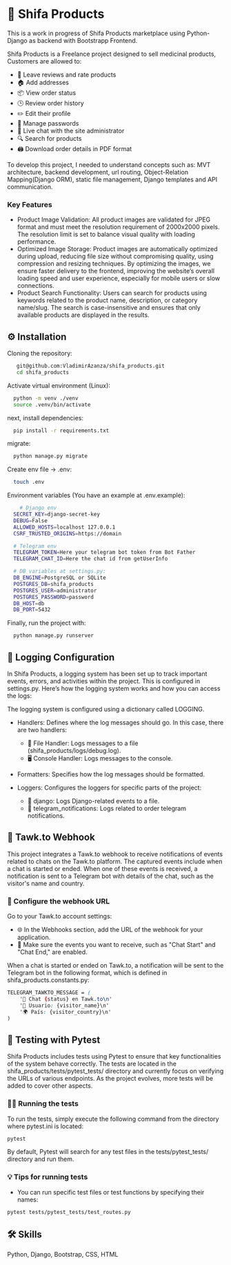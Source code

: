 
# 💊 Shifa Products

This is a work in progress of Shifa Products marketplace using Python-Django as backend with Bootstrapp Frontend.

Shifa Products is a Freelance project designed to sell medicinal products, Customers are allowed to:
  - 🌟 Leave reviews and rate products
  - 🏠 Add addresses
  - 📦 View order status
  - 🕒 Review order history
  - ✏️ Edit their profile
  - 🔑 Manage passwords
  - 💬 Live chat with the site administrator
  - 🔍 Search for products
  - 🖨️ Download order details in PDF format

To develop this project, I needed to understand concepts such as: MVT architecture, backend development, url routing, Object-Relation Mapping(Django ORM), static file management, Django templates and API communication.

### Key Features
 - Product Image Validation: All product images are validated for JPEG format and must meet the resolution requirement of 2000x2000 pixels. The resolution limit is set to balance visual quality with loading performance.
 - Optimized Image Storage: Product images are automatically optimized during upload, reducing file size without compromising quality, using compression and resizing techniques. By optimizing the images, we ensure faster delivery to the frontend, improving the website’s overall loading speed and user experience, especially for mobile users or slow connections.
 - Product Search Functionality: Users can search for products using keywords related to the product name, description, or category name/slug. The search is case-insensitive and ensures that only available products are displayed in the results.

## ⚙️ Installation

Cloning the repository:

```bash
   git@github.com:VladimirAzanza/shifa_products.git
   cd shifa_products
```

Activate virtual environment (Linux):

```bash
  python -m venv ./venv
  source .venv/bin/activate
```
next, install dependencies:
```bash
  pip install -r requirements.txt
```
migrate:
```bash
  python manage.py migrate
```
Create env file -> .env:
```bash
  touch .env
```
Environment variables (You have an example at .env.example):
```bash
    # Django env
  SECRET_KEY=django-secret-key
  DEBUG=False
  ALLOWED_HOSTS=localhost 127.0.0.1
  CSRF_TRUSTED_ORIGINS=https://domain

  # Telegram env
  TELEGRAM_TOKEN=Here your telegram bot token from Bot Father
  TELEGRAM_CHAT_ID=Here the chat id from getUserInfo

  # DB variables at settings.py:
  DB_ENGINE=PostgreSQL or SQLite
  POSTGRES_DB=shifa_products
  POSTGRES_USER=administrator
  POSTGRES_PASSWORD=password
  DB_HOST=db
  DB_PORT=5432
```
Finally, run the project with:
```bash
  python manage.py runserver
```

## 📜 Logging Configuration

In Shifa Products, a logging system has been set up to track important events, errors, and activities within the project. This is configured in settings.py. Here’s how the logging system works and how you can access the logs:

The logging system is configured using a dictionary called LOGGING. 

- Handlers: Defines where the log messages should go. In this case, there are two handlers:

  - 📂 File Handler: Logs messages to a file (shifa_products/logs/debug.log).
  - 🖥️ Console Handler: Logs messages to the console.

- Formatters: Specifies how the log messages should be formatted.
- Loggers: Configures the loggers for specific parts of the project:

  - 🐍 django: Logs Django-related events to a file.
  - 🤖 telegram_notifications: Logs related to order telegram notifications.


## 📨 Tawk.to Webhook

This project integrates a Tawk.to webhook to receive notifications of events related to chats on the Tawk.to platform. The captured events include when a chat is started or ended. When one of these events is received, a notification is sent to a Telegram bot with details of the chat, such as the visitor's name and country.

### 🔗 Configure the webhook URL

Go to your Tawk.to account settings:
- 🌐 In the Webhooks section, add the URL of the webhook for your application.
- 🔄 Make sure the events you want to receive, such as "Chat Start" and "Chat End," are enabled.

When a chat is started or ended on Tawk.to, a notification will be sent to the Telegram bot in the following format, which is defined in shifa_products.constants.py:

```css
TELEGRAM_TAWKTO_MESSAGE = (
    '🚀 Chat {status} en Tawk.to\n'
    '👤 Usuario: {visitor_name}\n'
    '🌍 País: {visitor_country}\n'
)
```

## 🧪 Testing with Pytest

Shifa Products includes tests using Pytest to ensure that key functionalities of the system behave correctly. The tests are located in the shifa_products/tests/pytest_tests/ directory and currently focus on verifying the URLs of various endpoints. As the project evolves, more tests will be added to cover other aspects.

### 🏃‍♂️ Running the tests

To run the tests, simply execute the following command from the directory where pytest.ini is located:

```bash
pytest
```
By default, Pytest will search for any test files in the tests/pytest_tests/ directory and run them.

### 💡 Tips for running tests

- You can run specific test files or test functions by specifying their names:
```bash
pytest tests/pytest_tests/test_routes.py
```

## 🛠 Skills
Python, Django, Bootstrap, CSS, HTML
